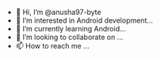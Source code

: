 - 👋 Hi, I’m @anusha97-byte
- 👀 I’m interested in Android development...
- 🌱 I’m currently learning Android...
- 💞️ I’m looking to collaborate on ...
- 📫 How to reach me ...

<!---
anusha97-byte/anusha97-byte is a ✨ special ✨ repository because its `README.md` (this file) appears on your GitHub profile.
You can click the Preview link to take a look at your changes.
--->
